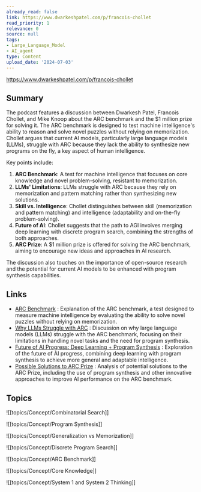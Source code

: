 ```yaml
---
already_read: false
link: https://www.dwarkeshpatel.com/p/francois-chollet
read_priority: 1
relevance: 0
source: null
tags:
- Large_Language_Model
- AI_agent
type: Content
upload_date: '2024-07-03'
---
```


https://www.dwarkeshpatel.com/p/francois-chollet
## Summary

The podcast features a discussion between Dwarkesh Patel, Francois Chollet, and Mike Knoop about the ARC benchmark and the $1 million prize for solving it. The ARC benchmark is designed to test machine intelligence's ability to reason and solve novel puzzles without relying on memorization. Chollet argues that current AI models, particularly large language models (LLMs), struggle with ARC because they lack the ability to synthesize new programs on the fly, a key aspect of human intelligence.

Key points include:

1. **ARC Benchmark**: A test for machine intelligence that focuses on core knowledge and novel problem-solving, resistant to memorization.
2. **LLMs' Limitations**: LLMs struggle with ARC because they rely on memorization and pattern matching rather than synthesizing new solutions.
3. **Skill vs. Intelligence**: Chollet distinguishes between skill (memorization and pattern matching) and intelligence (adaptability and on-the-fly problem-solving).
4. **Future of AI**: Chollet suggests that the path to AGI involves merging deep learning with discrete program search, combining the strengths of both approaches.
5. **ARC Prize**: A $1 million prize is offered for solving the ARC benchmark, aiming to encourage new ideas and approaches in AI research.

The discussion also touches on the importance of open-source research and the potential for current AI models to be enhanced with program synthesis capabilities.
## Links

- [ARC Benchmark](https://www.dwarkeshpatel.com/i/145543832/the-arc-benchmark) : Explanation of the ARC benchmark, a test designed to measure machine intelligence by evaluating the ability to solve novel puzzles without relying on memorization.
- [Why LLMs Struggle with ARC](https://www.dwarkeshpatel.com/i/145543832/why-llms-struggle-with-arc) : Discussion on why large language models (LLMs) struggle with the ARC benchmark, focusing on their limitations in handling novel tasks and the need for program synthesis.
- [Future of AI Progress: Deep Learning + Program Synthesis](https://www.dwarkeshpatel.com/i/145543832/future-of-ai-progress-deep-learning-program-synthesis) : Exploration of the future of AI progress, combining deep learning with program synthesis to achieve more general and adaptable intelligence.
- [Possible Solutions to ARC Prize](https://www.dwarkeshpatel.com/i/145543832/possible-solutions-to-arc-prize) : Analysis of potential solutions to the ARC Prize, including the use of program synthesis and other innovative approaches to improve AI performance on the ARC benchmark.

## Topics

![[topics/Concept/Combinatorial Search]]

![[topics/Concept/Program Synthesis]]

![[topics/Concept/Generalization vs Memorization]]

![[topics/Concept/Discrete Program Search]]

![[topics/Concept/ARC Benchmark]]

![[topics/Concept/Core Knowledge]]

![[topics/Concept/System 1 and System 2 Thinking]]